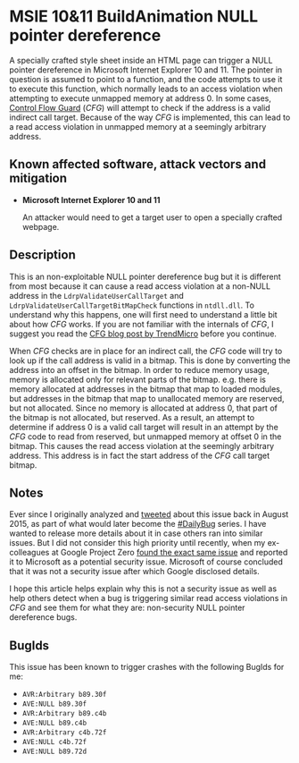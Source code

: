 MSIE 10&11 BuildAnimation NULL pointer dereference
====================================================

A specially crafted style sheet inside an HTML page can trigger a NULL pointer
dereference in Microsoft Internet Explorer 10 and 11. The pointer in question
is assumed to point to a function, and the code attempts to use it to execute
this function, which normally leads to an access violation when attempting to
execute unmapped memory at address 0. In some cases, [Control Flow Guard][]
(*CFG*) will attempt to check if the address is a valid indirect call target.
Because of the way *CFG* is implemented, this can lead to a read access
violation in unmapped memory at a seemingly arbitrary address.

Known affected software, attack vectors and mitigation
------------------------------------------------------
+ **Microsoft Internet Explorer 10 and 11**

  An attacker would need to get a target user to open a specially crafted
  webpage.

Description
-----------
This is an non-exploitable NULL pointer dereference bug but it is different from
most because it can cause a read access violation at a non-NULL address in the
`LdrpValidateUserCallTarget` and `LdrpValidateUserCallTargetBitMapCheck`
functions in `ntdll.dll`. To understand why this happens, one will first need
to understand a little bit about how *CFG* works. If you are not familiar with
the internals of *CFG*, I suggest you read the [CFG blog post by TrendMicro][]
before you continue.

When *CFG* checks are in place for an indirect call, the *CFG* code will try to
look up if the call address is valid in a bitmap. This is done by converting the
address into an offset in the bitmap. In order to reduce memory usage, memory
is allocated only for relevant parts of the bitmap. e.g. there is memory
allocated at addresses in the bitmap that map to loaded modules, but addresses
in the bitmap that map to unallocated memory are reserved, but not allocated.
Since no memory is allocated at address 0, that part of the bitmap is not
allocated, but reserved. As a result, an attempt to determine if address 0 is a
valid call target will result in an attempt by the *CFG* code to read from
reserved, but unmapped memory at offset 0 in the bitmap. This causes the
read access violation at the seemingly arbitrary address. This address is in
fact the start address of the *CFG* call target bitmap.

Notes
-----
Ever since I originally analyzed and [tweeted][] about this issue back in
August 2015, as part of what would later become the [#DailyBug][] series. I
have wanted to release more details about it in case others ran into similar
issues. But I did not consider this high priority until recently, when my
ex-colleagues at Google Project Zero [found the exact same issue][] and
reported it to Microsoft as a potential security issue. Microsoft of course
concluded that it was not a security issue after which Google disclosed details.

I hope this article helps explain why this is not a security issue as well as
help others detect when a bug is triggering similar read access violations in
*CFG* and see them for what they are: non-security NULL pointer dereference
bugs.

BugIds
------
This issue has been known to trigger crashes with the following BugIds for me:
* `AVR:Arbitrary b89.30f`
* `AVE:NULL b89.30f`
* `AVR:Arbitrary b89.c4b`
* `AVE:NULL b89.c4b`
* `AVR:Arbitrary c4b.72f`
* `AVE:NULL c4b.72f`
* `AVE:NULL b89.72d`

[Control Flow Guard]: https://msdn.microsoft.com/en-us/library/windows/desktop/mt637065%28v=vs.85%29.aspx
[CFG blog post by TrendMicro]: http://blog.trendmicro.com/trendlabs-security-intelligence/exploring-control-flow-guard-in-windows-10/
[tweeted]: https://twitter.com/berendjanwever/status/637961084742275072
[#DailyBug]: https://twitter.com/hashtag/DailyBug
[found the exact same issue]: https://code.google.com/p/google-security-research/issues/detail?id=669